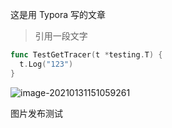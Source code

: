 ﻿这是用 Typora 写的文章

> 引用一段文字

```go
func TestGetTracer(t *testing.T) {
  t.Log("123")
}
```

![image-20210131151059261](https://img2020.cnblogs.com/blog/342157/202101/342157-20210131151800136-2116264452.png)

图片发布测试